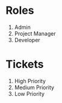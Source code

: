 # **Roles**

1. Admin
2. Project Manager
3. Developer

# **Tickets**

1. High Priority
2. Medium Priority
3. Low Priority
